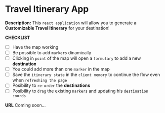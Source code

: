 # Travel Itinerary App

**Description:** This `react application` will allow you to generate a **Customizable Travel Itinerary** for your destination!

**CHECKLIST**
- [ ] Have the map working 
- [ ] Be possible to add `markers` dinamically
- [ ] Clicking in `point` of the map will open a `formulary` to add a new **destination**
- [ ] You could add more than one `marker` in the map
- [ ] Save the `itinerary state` in the `client memory` to continue the flow even when `refreshing the page` 
- [ ] Posibility to `re-order` the **destinations**
- [ ] Posibility to `drag` the existing `markers` and updating his `destination coords`

**URL**
Coming soon...
